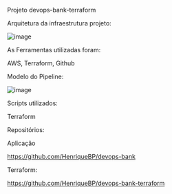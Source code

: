 Projeto devops-bank-terraform

Arquitetura da infraestrutura projeto:

![image](https://user-images.githubusercontent.com/67326160/111828981-da2bb180-88ca-11eb-8c4c-c89f86c40111.png)


As Ferramentas utilizadas foram:

AWS,
Terraform,
Github


Modelo do Pipeline:

![image](https://user-images.githubusercontent.com/67326160/111826466-78b61380-88c7-11eb-8813-5ef8354e1423.png)


Scripts utilizados:

Terraform


Repositórios:

Aplicação

https://github.com/HenriqueBP/devops-bank

Terraform:

https://github.com/HenriqueBP/devops-bank-terraform
